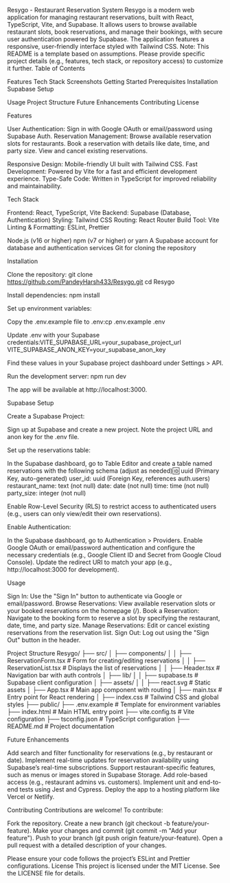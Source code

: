 Resygo - Restaurant Reservation System
Resygo is a modern web application for managing restaurant reservations, built with React, TypeScript, Vite, and Supabase. It allows users to browse available restaurant slots, book reservations, and manage their bookings, with secure user authentication powered by Supabase. The application features a responsive, user-friendly interface styled with Tailwind CSS.
Note: This README is a template based on assumptions. Please provide specific project details (e.g., features, tech stack, or repository access) to customize it further.
Table of Contents

Features
Tech Stack
Screenshots
Getting Started
Prerequisites
Installation
Supabase Setup


Usage
Project Structure
Future Enhancements
Contributing
License

Features

User Authentication: Sign in with Google OAuth or email/password using Supabase Auth.
Reservation Management:
Browse available reservation slots for restaurants.
Book a reservation with details like date, time, and party size.
View and cancel existing reservations.


Responsive Design: Mobile-friendly UI built with Tailwind CSS.
Fast Development: Powered by Vite for a fast and efficient development experience.
Type-Safe Code: Written in TypeScript for improved reliability and maintainability.

Tech Stack

Frontend: React, TypeScript, Vite
Backend: Supabase (Database, Authentication)
Styling: Tailwind CSS
Routing: React Router
Build Tool: Vite
Linting & Formatting: ESLint, Prettier

Node.js (v16 or higher)
npm (v7 or higher) or yarn
A Supabase account for database and authentication services
Git for cloning the repository

Installation

Clone the repository:
git clone https://github.com/PandeyHarsh433/Resygo.git
cd Resygo


Install dependencies:
npm install


Set up environment variables:

Copy the .env.example file to .env:cp .env.example .env


Update .env with your Supabase credentials:VITE_SUPABASE_URL=your_supabase_project_url
VITE_SUPABASE_ANON_KEY=your_supabase_anon_key


Find these values in your Supabase project dashboard under Settings > API.


Run the development server:
npm run dev

The app will be available at http://localhost:3000.


Supabase Setup

Create a Supabase Project:

Sign up at Supabase and create a new project.
Note the project URL and anon key for the .env file.


Set up the reservations table:

In the Supabase dashboard, go to Table Editor and create a table named reservations with the following schema (adjust as needed):id: uuid (Primary Key, auto-generated)
user_id: uuid (Foreign Key, references auth.users)
restaurant_name: text (not null)
date: date (not null)
time: time (not null)
party_size: integer (not null)


Enable Row-Level Security (RLS) to restrict access to authenticated users (e.g., users can only view/edit their own reservations).


Enable Authentication:

In the Supabase dashboard, go to Authentication > Providers.
Enable Google OAuth or email/password authentication and configure the necessary credentials (e.g., Google Client ID and Secret from Google Cloud Console).
Update the redirect URI to match your app (e.g., http://localhost:3000 for development).



Usage

Sign In: Use the "Sign In" button to authenticate via Google or email/password.
Browse Reservations: View available reservation slots or your booked reservations on the homepage (/).
Book a Reservation: Navigate to the booking form to reserve a slot by specifying the restaurant, date, time, and party size.
Manage Reservations: Edit or cancel existing reservations from the reservation list.
Sign Out: Log out using the "Sign Out" button in the header.

Project Structure
Resygo/
├── src/
│   ├── components/
│   │   ├── ReservationForm.tsx  # Form for creating/editing reservations
│   │   ├── ReservationList.tsx  # Displays the list of reservations
│   │   ├── Header.tsx           # Navigation bar with auth controls
│   ├── lib/
│   │   ├── supabase.ts          # Supabase client configuration
│   ├── assets/
│   │   ├── react.svg            # Static assets
│   ├── App.tsx                  # Main app component with routing
│   ├── main.tsx                 # Entry point for React rendering
│   ├── index.css                # Tailwind CSS and global styles
├── public/
├── .env.example                 # Template for environment variables
├── index.html                   # Main HTML entry point
├── vite.config.ts               # Vite configuration
├── tsconfig.json                # TypeScript configuration
├── README.md                    # Project documentation

Future Enhancements

Add search and filter functionality for reservations (e.g., by restaurant or date).
Implement real-time updates for reservation availability using Supabase’s real-time subscriptions.
Support restaurant-specific features, such as menus or images stored in Supabase Storage.
Add role-based access (e.g., restaurant admins vs. customers).
Implement unit and end-to-end tests using Jest and Cypress.
Deploy the app to a hosting platform like Vercel or Netlify.

Contributing
Contributions are welcome! To contribute:

Fork the repository.
Create a new branch (git checkout -b feature/your-feature).
Make your changes and commit (git commit -m "Add your feature").
Push to your branch (git push origin feature/your-feature).
Open a pull request with a detailed description of your changes.

Please ensure your code follows the project’s ESLint and Prettier configurations.
License
This project is licensed under the MIT License. See the LICENSE file for details.
